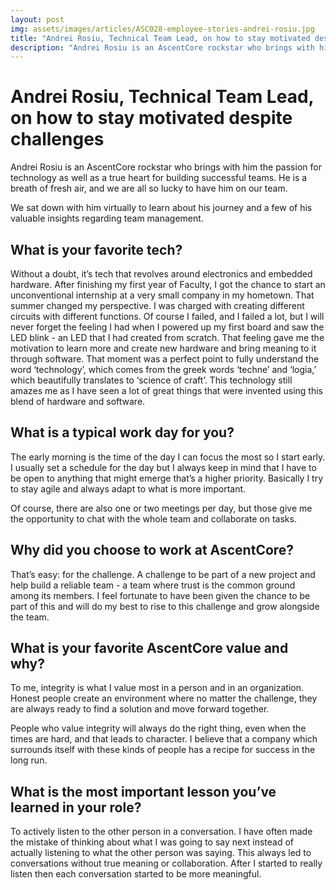 ```yaml
---
layout: post
img: assets/images/articles/ASC028-employee-stories-andrei-rosiu.jpg
title: "Andrei Rosiu, Technical Team Lead, on how to stay motivated despite of challenges"
description: "Andrei Rosiu is an AscentCore rockstar who brings with him the passion for technology as well as a true heart for building successful teams. He is a breath of fresh air, and we are all so lucky to have him on our team."
---
```


# Andrei Rosiu, Technical Team Lead, on how to stay motivated despite challenges
Andrei Rosiu is an AscentCore rockstar who brings with him the passion for technology as well as a true heart for building successful teams. He is a breath of fresh air, and we are all so lucky to have him on our team.

We sat down with him virtually to learn about his journey and a few of his valuable insights regarding team management.

## What is your favorite tech?

Without a doubt, it’s tech that revolves around electronics and embedded hardware. After finishing my first year of Faculty, I got the chance to start an unconventional internship at a very small company in my hometown. That summer changed my perspective. I was charged with creating different circuits with different functions. Of course I failed, and I failed a lot, but I will never forget the feeling I had when I powered up my first board and saw the LED blink - an LED that I had created from scratch. That feeling gave me the motivation to learn more and create new hardware and bring meaning to it through software. That moment was a perfect point to fully understand the word ‘technology’, which comes from the greek words ‘techne’ and ‘logia,’ which beautifully translates to ‘science of craft’. This technology still amazes me as I have seen a lot of great things that were invented using this blend of hardware and software.

## What is a typical work day for you?

The early morning is the time of the day I can focus the most so I start early. I usually set a schedule for the day but I always keep in mind that I have to be open to anything that might emerge that’s a higher priority. Basically I try to stay agile and always adapt to what is more important.

Of course, there are also one or two meetings per day, but those give me the opportunity to chat with the whole team and collaborate on tasks.

## Why did you choose to work at AscentCore?

That’s easy: for the challenge. A challenge to be part of a new project and help build a reliable team - a team where trust is the common ground among its members. I feel fortunate to have been given the chance to be part of this and will do my best to rise to this challenge and grow alongside the team.

## What is your favorite AscentCore value and why?

To me, integrity is what I value most in a person and in an organization. Honest people create an environment where no matter the challenge, they are always ready to find a solution and move forward together.

People who value integrity will always do the right thing, even when the times are hard, and that leads to character. I believe that a company which surrounds itself with these kinds of people has a recipe for success in the long run.

## What is the most important lesson you’ve learned in your role?

To actively listen to the other person in a conversation. I have often made the mistake of thinking about what I was going to say next instead of actually listening to what the other person was saying. This always led to conversations without true meaning or collaboration. After I started to really listen then each conversation started to be more meaningful.